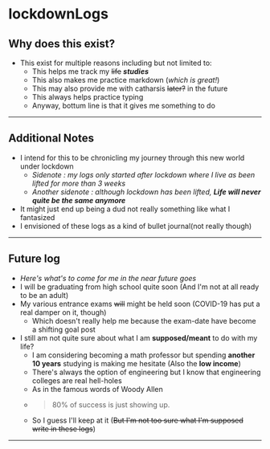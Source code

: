 # lockdownLogs

## Why does this exist?

- This exist for multiple reasons including but not limited to:
  - This helps me track my ~~life~~ **_studies_**
  - This also makes me practice markdown (_which is great!_)
  - This may also provide me with catharsis ~~later?~~ in the future
  - This always helps practice typing
  - Anyway, bottum line is that it gives me something to do

---

## Additional Notes

- I intend for this to be chronicling my journey through this new world under lockdown
  - _Sidenote : my logs only started after lockdown where I live as been lifted for more than 3 weeks_
  - _Another sidenote : although lockdown has been lifted, **Life will never quite be the same anymore**_
- It might just end up being a dud not really something like what I fantasized
- I envisioned of these logs as a kind of bullet journal(not really though)

---

## Future log

- _Here's what's to come for me in the near future goes_
- I will be graduating from high school quite soon (And I'm not at all ready to be an adult)
- My various entrance exams ~~will~~ might be held soon (COVID-19 has put a real damper on it, though)
  - Which doesn't really help me because the exam-date have become a shifting goal post
- I still am not quite sure about what I am **supposed/meant** to do with my life?
  - I am considering becoming a math professor but spending **another 10 years** studying is making me hesitate (Also the **low income**)
  - There's always the option of engineering but I know that engineering colleges are real hell-holes
  - As in the famous words of Woody Allen
  - > 80% of success is just showing up.
  - So I guess I'll keep at it (~~But I'm not too sure what I'm supposed write in these logs~~)
  <!-- That's enough for today will add to this  -->

---
